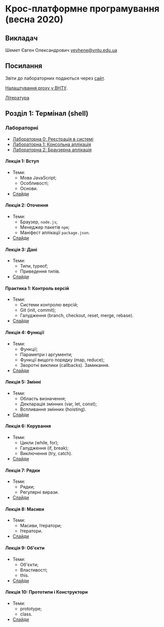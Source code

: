 # Крос-платформне програмування (весна 2020)

## Викладач
Шемет Євген Олександрович [yevhene@vntu.edu.ua](mailto:yevhene@vntu.edu.ua)

## Посилання
Звіти до лабораторних подаються через [сайт](http://learn.pomaranchi.com).

[Налаштування proxy у ВНТУ](/docs/proxy.md).

[Література](/docs/literature.md)

## Розділ 1: Термінал (shell)

### Лабораторнi
- [Лабораторна 0: Реєстрація в системі](labs/00-registration.md)
- [Лабораторна 1: Консольна аплікація](labs/01-terminal.md)
- [Лабораторна 2: Браузерна аплікація](labs/02-browser.md)

#### Лекція 1: Вступ
- Теми:
  - Мова JavaScript;
  - Особливості;
  - Основи.
- [Слайди](/slides/01-intro/)

#### Лекція 2: Оточення
- Теми:
  - Браузер, `node.js`;
  - Менеджер пакетів `npm`;
  - Маніфест аплікації `package.json`.
- [Слайди](/slides/02-environment/)

#### Лекція 3: Дані
- Теми:
  - Типи, typeof;
  - Приведення типів.
- [Слайди](/slides/03-data/)

#### Практика 1: Контроль версій
- Теми:
  - Системи контролю версій;
  - Git (init, commit);
  - Галудження (branch, checkout, reset, merge, rebase).
- [Слайди](/slides/s01-git/)

#### Лекція 4: Функції
- Теми:
  - Функції;
  - Параметри і аргументи;
  - Функції вищого порядку (map, reduce);
  - Зворотні виклики (callbacks). Замикання.
- [Слайди](/slides/04-functions/)

#### Лекція 5: Змінні
- Теми:
  - Область визначення;
  - Декларація змінних (var, let, const);
  - Вспливання змінних (hoisting).
- [Слайди](/slides/05-variables/)

#### Лекція 6: Керування
- Теми:
  - Цикли (while, for);
  - Галудження (if, break);
  - Виключення (try, catch).
- [Слайди](/slides/06-control/)

#### Лекція 7: Рядки
- Теми:
  - Рядки;
  - Регулярні вирази.
- [Слайди](/slides/07-strings/)

#### Лекція 8: Масиви
- Теми:
  - Масиви, Ітератори;
  - Ітератори.
- [Слайди](/slides/08-arrays/)

#### Лекція 9: Об'єкти
- Теми:
  - Об'єкти;
  - Властивості;
  - this.
- [Слайди](/slides/09-objects/)

#### Лекція 10: Прототипи і Конструктори
- Теми:
  - prototype;
  - class.
- [Слайди](/slides/10-oop/)
